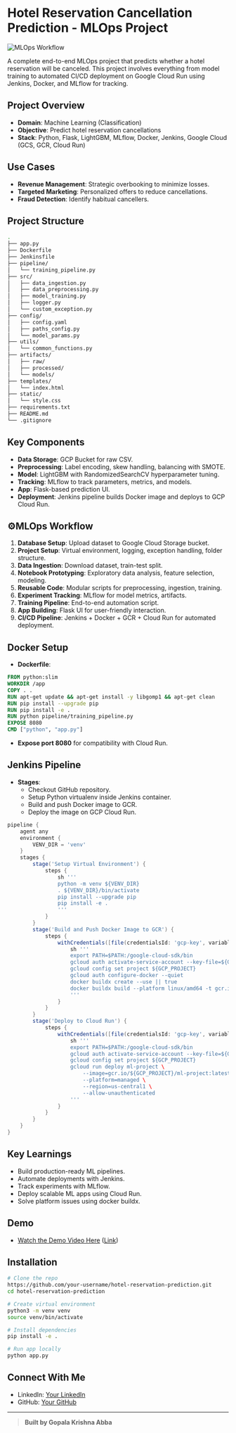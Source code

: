 # Hotel Reservation Cancellation Prediction - MLOps Project

![MLOps Workflow](https://img.shields.io/badge/MLOps-Production%20Ready-green)

A complete end-to-end MLOps project that predicts whether a hotel reservation will be canceled. This project involves everything from model training to automated CI/CD deployment on Google Cloud Run using Jenkins, Docker, and MLflow for tracking.

## Project Overview

- **Domain**: Machine Learning (Classification)
- **Objective**: Predict hotel reservation cancellations
- **Stack**: Python, Flask, LightGBM, MLflow, Docker, Jenkins, Google Cloud (GCS, GCR, Cloud Run)

## Use Cases

- **Revenue Management**: Strategic overbooking to minimize losses.
- **Targeted Marketing**: Personalized offers to reduce cancellations.
- **Fraud Detection**: Identify habitual cancellers.

## Project Structure

```bash
.
├── app.py
├── Dockerfile
├── Jenkinsfile
├── pipeline/
│   └── training_pipeline.py
├── src/
│   ├── data_ingestion.py
│   ├── data_preprocessing.py
│   ├── model_training.py
│   ├── logger.py
│   └── custom_exception.py
├── config/
│   ├── config.yaml
│   ├── paths_config.py
│   └── model_params.py
├── utils/
│   └── common_functions.py
├── artifacts/
│   ├── raw/
│   ├── processed/
│   └── models/
├── templates/
│   └── index.html
├── static/
│   └── style.css
├── requirements.txt
├── README.md
└── .gitignore
```

## Key Components

- **Data Storage**: GCP Bucket for raw CSV.
- **Preprocessing**: Label encoding, skew handling, balancing with SMOTE.
- **Model**: LightGBM with RandomizedSearchCV hyperparameter tuning.
- **Tracking**: MLflow to track parameters, metrics, and models.
- **App**: Flask-based prediction UI.
- **Deployment**: Jenkins pipeline builds Docker image and deploys to GCP Cloud Run.

## ⚙MLOps Workflow

1. **Database Setup**: Upload dataset to Google Cloud Storage bucket.
2. **Project Setup**: Virtual environment, logging, exception handling, folder structure.
3. **Data Ingestion**: Download dataset, train-test split.
4. **Notebook Prototyping**: Exploratory data analysis, feature selection, modeling.
5. **Reusable Code**: Modular scripts for preprocessing, ingestion, training.
6. **Experiment Tracking**: MLflow for model metrics, artifacts.
7. **Training Pipeline**: End-to-end automation script.
8. **App Building**: Flask UI for user-friendly interaction.
9. **CI/CD Pipeline**: Jenkins + Docker + GCR + Cloud Run for automated deployment.

## Docker Setup

- **Dockerfile**:

```Dockerfile
FROM python:slim
WORKDIR /app
COPY . .
RUN apt-get update && apt-get install -y libgomp1 && apt-get clean
RUN pip install --upgrade pip
RUN pip install -e .
RUN python pipeline/training_pipeline.py
EXPOSE 8080
CMD ["python", "app.py"]
```

- **Expose port 8080** for compatibility with Cloud Run.

## Jenkins Pipeline

- **Stages**:
  - Checkout GitHub repository.
  - Setup Python virtualenv inside Jenkins container.
  - Build and push Docker image to GCR.
  - Deploy the image on GCP Cloud Run.

```groovy
pipeline {
    agent any
    environment {
        VENV_DIR = 'venv'
    }
    stages {
        stage('Setup Virtual Environment') {
            steps {
                sh '''
                python -m venv ${VENV_DIR}
                . ${VENV_DIR}/bin/activate
                pip install --upgrade pip
                pip install -e .
                '''
            }
        }
        stage('Build and Push Docker Image to GCR') {
            steps {
                withCredentials([file(credentialsId: 'gcp-key', variable : 'GOOGLE_APPLICATION_CREDENTIALS')]){
                    sh '''
                    export PATH=$PATH:/google-cloud-sdk/bin
                    gcloud auth activate-service-account --key-file=${GOOGLE_APPLICATION_CREDENTIALS}
                    gcloud config set project ${GCP_PROJECT}
                    gcloud auth configure-docker --quiet
                    docker buildx create --use || true
                    docker buildx build --platform linux/amd64 -t gcr.io/${GCP_PROJECT}/ml-project:latest . --push
                    '''
                }
            }
        }
        stage('Deploy to Cloud Run') {
            steps {
                withCredentials([file(credentialsId: 'gcp-key', variable : 'GOOGLE_APPLICATION_CREDENTIALS')]){
                    sh '''
                    export PATH=$PATH:/google-cloud-sdk/bin
                    gcloud auth activate-service-account --key-file=${GOOGLE_APPLICATION_CREDENTIALS}
                    gcloud config set project ${GCP_PROJECT}
                    gcloud run deploy ml-project \
                        --image=gcr.io/${GCP_PROJECT}/ml-project:latest \
                        --platform=managed \
                        --region=us-central1 \
                        --allow-unauthenticated
                    '''
                }
            }
        }
    }
}
```

## Key Learnings

- Build production-ready ML pipelines.
- Automate deployments with Jenkins.
- Track experiments with MLflow.
- Deploy scalable ML apps using Cloud Run.
- Solve platform issues using docker buildx.

## Demo

- [Watch the Demo Video Here]() ([Link](https://vimeo.com/1076270673?share=copy#t=0))

## Installation

```bash
# Clone the repo
https://github.com/your-username/hotel-reservation-prediction.git
cd hotel-reservation-prediction

# Create virtual environment
python3 -m venv venv
source venv/bin/activate

# Install dependencies
pip install -e .

# Run app locally
python app.py
```

## Connect With Me

- LinkedIn: [Your LinkedIn](https://linkedin.com/in/your-linkedin)
- GitHub: [Your GitHub](https://github.com/your-username)

---

> **Built by Gopala Krishna Abba**
